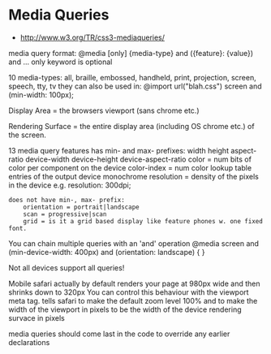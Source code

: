 Media Queries
=============

*	http://www.w3.org/TR/css3-mediaqueries/

media query format:
	@media [only] {media-type} and ({feature}: {value}) and ...
	only keyword is optional

10 media-types: all, braille, embossed, handheld, print, projection, screen, speech, tty, tv
they can also be used in:
	@import url("blah.css") screen and (min-width: 100px);
	<link rel="stylesheet" href="blah.css" media="{media-query}" />

Display Area = the browsers viewport (sans chrome etc.)

Rendering Surface = the entire display area (including OS chrome etc.) of the screen.

13 media query features
	has min- and max- prefixes:
		width
		height
		aspect-ratio
		device-width
		device-height
		device-aspect-ratio
		color = num bits of color per component on the device
		color-index = num color lookup table entries of the output device
		monochrome
		resolution = density of the pixels in the device e.g. resolution: 300dpi;

	does not have min-, max- prefix:
		orientation = portrait|landscape
		scan = progressive|scan
		grid = is it a grid based display like feature phones w. one fixed font.

You can chain multiple queries with an 'and' operation
@media screen and (min-device-width: 400px) and (orientation: landscape) {  }

Not all devices support all queries!

Mobile safari actually by default renders your page at 980px wide and then shrinks down to 320px
You can control this behaviour with the viewport meta tag.
<meta name="viewport" content="initial-scale=1.0, width=device-width" />
	tells safari to make the default zoom level 100% and to make the width of the viewport in pixels to be the width of the device rendering survace in pixels

media queries should come last in the code to override any earlier declarations